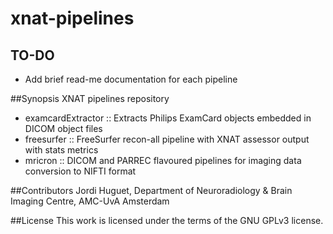 # xnat-pipelines

## TO-DO
* Add brief read-me documentation for each pipeline

##Synopsis
XNAT pipelines repository

* examcardExtractor :: Extracts Philips ExamCard objects embedded in DICOM object files
* freesurfer :: FreeSurfer recon-all pipeline with XNAT assessor output with stats metrics
* mricron :: DICOM and PARREC flavoured pipelines for imaging data conversion to NIFTI format

##Contributors
Jordi Huguet, Department of Neuroradiology & Brain Imaging Centre, AMC-UvA Amsterdam

##License
This work is licensed under the terms of the GNU GPLv3 license.


